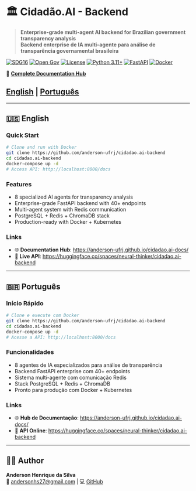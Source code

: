 # 🏛️ Cidadão.AI - Backend

> **Enterprise-grade multi-agent AI backend for Brazilian government transparency analysis**  
> **Backend enterprise de IA multi-agente para análise de transparência governamental brasileira**

[![SDG16](https://img.shields.io/badge/SDG-16-orange.svg)](https://sdgs.un.org/goals/goal16)
[![Open Gov](https://img.shields.io/badge/Open-Government-blue.svg)](https://www.opengovpartnership.org/)
[![License](https://img.shields.io/badge/License-Apache%202.0-blue.svg)](./LICENSE)
[![Python 3.11+](https://img.shields.io/badge/python-3.11+-blue.svg)](https://www.python.org/downloads/)
[![FastAPI](https://img.shields.io/badge/FastAPI-0.100+-green.svg)](https://fastapi.tiangolo.com/)
[![Docker](https://img.shields.io/badge/Docker-enabled-blue.svg)](https://www.docker.com/)

📖 **[Complete Documentation Hub](https://anderson-ufrj.github.io/cidadao.ai-docs/)**

## [English](#english) | [Português](#português)

---

## 🇺🇸 English

### Quick Start
```bash
# Clone and run with Docker
git clone https://github.com/anderson-ufrj/cidadao.ai-backend
cd cidadao.ai-backend
docker-compose up -d
# Access API: http://localhost:8000/docs
```

### Features
- 8 specialized AI agents for transparency analysis
- Enterprise-grade FastAPI backend with 40+ endpoints
- Multi-agent system with Redis communication
- PostgreSQL + Redis + ChromaDB stack
- Production-ready with Docker + Kubernetes

### Links
- 🌐 **Documentation Hub**: https://anderson-ufrj.github.io/cidadao.ai-docs/
- 🚀 **Live API**: https://huggingface.co/spaces/neural-thinker/cidadao.ai-backend

---

## 🇧🇷 Português

### Início Rápido
```bash
# Clone e execute com Docker
git clone https://github.com/anderson-ufrj/cidadao.ai-backend
cd cidadao.ai-backend
docker-compose up -d
# Acesse a API: http://localhost:8000/docs
```

### Funcionalidades
- 8 agentes de IA especializados para análise de transparência
- Backend FastAPI enterprise com 40+ endpoints
- Sistema multi-agente com comunicação Redis
- Stack PostgreSQL + Redis + ChromaDB
- Pronto para produção com Docker + Kubernetes

### Links
- 🌐 **Hub de Documentação**: https://anderson-ufrj.github.io/cidadao.ai-docs/
- 🚀 **API Online**: https://huggingface.co/spaces/neural-thinker/cidadao.ai-backend


---

## 👨‍💻 Author

**Anderson Henrique da Silva**  
📧 andersonhs27@gmail.com | 💻 [GitHub](https://github.com/anderson-ufrj)
